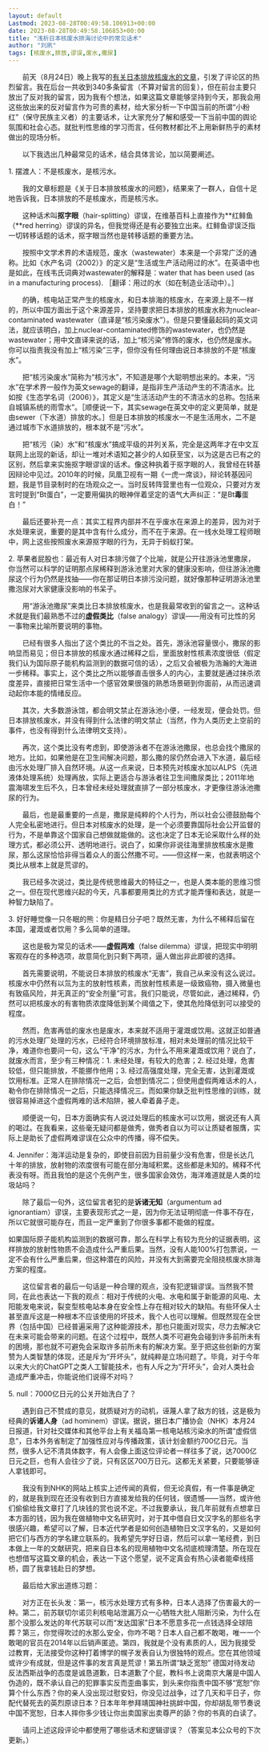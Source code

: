 ```yaml
---
layout: default
Lastmod: 2023-08-28T00:49:58.106913+00:00
date: 2023-08-28T00:49:58.106853+00:00
title: "浅析日本核废水排海讨论中的常见话术"
author: "刘夙"
tags: [核废水,排放,谬误,废水,撒尿]
---
```


　　前天（8月24日）晚上我写的[有关日本排放核废水的文章](http://mp.weixin.qq.com/s?__biz=MzAwMjYwMzgzMg==&mid=2454828935&idx=1&sn=bc5f658bcd0077f26a9cf583c0d06bcf&chksm=8d62f9d0ba1570c69adc95248135222ff41dadfe9f055f4a9aace710376c51a0d5f4ca2ec23f&scene=21#wechat_redirect)，引发了评论区的热烈留言。我在后台一共收到340多条留言（不算对留言的回复），但在前台主要只放出了反对我的留言，因为我有个想法，如果这篇文章能够坚持到今天，那我会用这些放出来的反对留言作为可贵的素材，给大家分析一下中国当前的所谓“小粉红”（保守民族主义者）的主要话术，让大家充分了解和感受一下当前中国的舆论氛围和社会心态。就批判性思维的学习而言，任何教材都比不上用新鲜热乎的素材做出的现场分析。

　　以下我选出几种最常见的话术，结合具体言论，加以简要阐述。

1\. 摆渡人：不是核废水，是核污水。

　　我的文章标题是《关于日本排放核废水的问题》，结果来了一群人，自信十足地告诉我，日本排放的不是核废水，而是核污水。

　　这种话术叫**抠字眼**（hair-splitting）谬误，在维基百科上直接作为**红鲱鱼（**red herring）谬误的异名，但我觉得还是有必要独立出来。红鲱鱼谬误泛指一切转移话题的话术，抠字眼当然也是转移话题的重要方法。

　　按照中文学术界的术语规范，废水（wastewater）本来是一个非常广泛的通称。比如《水产名词（2002）》的定义是“生活或生产活动用过的水”。在英语中也是如此，在线韦氏词典对wastewater的解释是：water that has been used (as in a manufacturing process). ［翻译：用过的水（如在制造业活动中）。］

　　的确，核电站正常产生的核废水，和日本排海的核废水，在来源上是不一样的，所以中国方面出于这个来源差异，坚持要求把日本排放的核废水称为nuclear-contaminated wastewater（直译是“核污染废水”）。但是只要懂最起码的英文词法，就应该明白，加上nuclear-contaminated修饰的wastewater，也仍然是wastewater；用中文直译来说的话，加上“核污染”修饰的废水，也仍然是废水。你可以指责我没有加上“核污染”三字，但你没有任何理由说日本排放的不是“核废水”。

　　把“核污染废水”简称为“核污水”，不知道是哪个大聪明想出来的。本来，“污水”在学术界一般作为英文sewage的翻译，是指非生产活动产生的不清洁水。比如按《生态学名词（2006）》，其定义是“生活活动产生的不清洁水的总称。包括来自城镇系统的雨雪水”。［顺便说一下，其实sewage在英文中的定义更简单，就是由sewer（下水道）排放的水。］但是日本排放的核废水一不是生活用水，二不是通过城市下水道排放的，根本就不是“污水”。

　　把“核污（染）水”和“核废水”搞成平级的并列关系，完全是这两年才在中文互联网上出现的新话，却让一堆对术语知之甚少的人如获至宝，以为这是古已有之的区别，然后拿来实施抠字眼谬误的话术。像这种执着于抠字眼的人，我曾经在转基因辩论中见过。2010年的时候，凤凰卫视有一期《一虎一席谈》，辩论转基因问题，我是节目录制时的在场观众之一。当时反转阵营里也有一位观众，只要对方发言时提到“Bt蛋白”，一定要用偏执的眼神伴着坚定的语气大声纠正：“是Bt**毒**蛋白！”

　　最后还要补充一点：其实工程界内部并不在乎废水在来源上的差异，因为对于水处理来说，重要的是其中含有什么成分，而不在于来源。在一线水处理工程师眼中，网上这些按照废水来源抠字眼的行为，无异于蚂蚁打架。

2\. 苹果者屁股也：最近有人对日本排污做了个比喻，就是公开往游泳池里撒尿，你当然可以科学的证明那点尿稀释到游泳池里对大家的健康没影响，但往游泳池撒尿这个行为仍然是找抽——你在那证明日本排污没问题，就好像那种证明游泳池里撒泡尿对大家健康没影响的书呆子。

　　用“游泳池撒尿”来类比日本排放核废水，也是我最常收到的留言之一。这种话术就是我们最熟悉不过的**虚假类比**（false analogy）谬误——用没有可比性的另一事物来比喻所要说明的事物。

　　已经有很多人指出了这个类比的不当之处。首先，游泳池容量很小，撒尿的影响显而易见；但日本排放的核废水通过稀释之后，里面放射性核素浓度很低（假定我们认为国际原子能机构监测到的数据可信的话），之后又会被极为浩瀚的大海进一步稀释。事实上，这个类比之所以能够直击很多人的内心，主要就是通过抹杀浓度差异，直接把日常生活中一个感官效果很强的熟悉场景砸到你面前，从而迅速调动起你本能的情绪反应。

　　其次，大多数游泳馆，都会明文禁止在游泳池小便，一经发现，便会处罚。但日本排放核废水，并没有得到什么法律的明文禁止（当然，作为人类历史上空前的事件，也没有得到什么法律明文支持）。

　　再次，这个类比没有考虑到，即使游泳者不在游泳池撒尿，也总会找个撒尿的地方。比如，如果他是在卫生间解决问题，那么撒的尿仍然会进入下水道，最后经由污水处理厂排入自然环境。从这一点来说，日本预先对核废水加以ALPS（先进液体处理系统）处理再放，实际上更适合与游泳者往卫生间撒尿类比；2011年地震海啸发生后不久，日本曾经未经处理就直排了一部分核废水，才更像往游泳池撒尿的行为。

　　最后，也是最重要的一点是，撒尿是纯粹的个人行为，所以社会公德鼓励每个人完全私密地进行。但日本对核废水的处理，是一个必须要靠国际社会公开监督的行为，不是单靠这个国家自己想做就能做的。这也决定了日本无论采取什么样的处理方式，都必须公开、透明地进行。说白了，如果你非说往海里排放核废水是撒尿，那么这尿恰恰非得当着众人的面公然撒不可。——但这样一来，也就表明这个类比从根本上就是荒谬的。

　　我已经多次说过，类比是传统思维最大的特征之一，也是人类本能的思维习惯之一。但在现代思维兴起的今天，凡事都要用类比的方式才能弄懂和表达，就是一种智力缺陷了。

3\. 好好睡觉像一只冬眠的熊：你是精日分子吧？既然无害，为什么不稀释后留在本国，灌溉或者饮用？多么简单的道理。

　　这也是极为常见的话术——**虚假两难**（false dilemma）谬误，把现实中明明客观存在的多种选项，故意简化到只剩下两项，逼人做出非此即彼的选择。

　　首先需要说明，不能说日本排放的核废水“无害”，我自己从来没有这么说过。核废水中仍然有以氚为主的放射性核素，而放射性核素是一级致癌物，摄入微量也有致癌风险，并无真正的“安全剂量”可言。我们只能说，尽管如此，通过稀释，仍然可以把核废水的有害物质浓度降低到某个阈值之下，使其危险降低到可以接受的程度。

　　然而，危害再低的废水也是废水，本来就不适用于灌溉或饮用。这就正如普通的污水处理厂处理的污水，已经符合环境排放标准，相对未处理前的情况比较干净，难道你也要问一句，这么“干净”的污水，为什么不用来灌溉或饮用？说白了，就废水而言，至少有三种情况：1. 未经处理，有较大的危害；2. 经过处理，危害较低，但只能排放，不能挪作他用；3. 经过高强度处理，完全无害，达到灌溉或饮用标准。正常人在排除情况一之后，会想到情况二；但使用虚假两难话术的人，勒令你在排除情况一之后，只能选择情况三。而如果你缺乏批判性思维的训练，就很容易掉进这个虚假两难的话术陷阱，被人牵着鼻子走。

　　顺便说一句，日本方面确实有人说过处理后的核废水可以饮用，据说还有人真的喝过。在我看来，这些毫无疑问都是做秀，做秀者自以为可以让质疑者服膺，实际上是助长了虚假两难谬误在公众中的传播，得不偿失。

4\. Jennifer：海洋运动是复杂的，即使目前因为目前量少没有危害，但是长达几十年的排放，放射物的浓度很有可能在部分海域积累。这些都是未知的。稀释不代表没有呀。而且我怕的是这个先例产生，很多国家会效仿，海洋难道就是人类的垃圾站吗？

　　除了最后一句外，这位留言者犯的是**诉诸无知**（argumentum ad ignorantiam）谬误，主要表现形式之一是，因为你无法证明彻底一件事不存在，所以它就很可能存在，而且一定严重到了你很多事都不能做的程度。

如果国际原子能机构监测到的数据可靠，那么在科学上有较为充分的证据表明，这样排放的放射性物质不会造成什么严重后果。当然，没有人能100%打包票说，一定不会有什么严重后果，但这种潜在的风险，并没有大到需要完全阻挠核废水排海方案的程度。

　　这位留言者的最后一句话是一种合理的观点，没有犯逻辑谬误。当然我不赞同，在此也表达一下我的观点：相对于传统的火电、水电和属于新能源的风电、太阳能发电来说，裂变型核电站本身在安全性上存在相对较大的缺陷。有些环保人士甚至直斥这是一种根本不应该使用的坏技术，我个人也可以理解。但既然现在全世界（包括中国）已经普遍采用了这种能源技术，那也只能面对现实，尽力去解决它在未来可能会带来的问题。在这个过程中，既然人类不可避免会碰到许多前所未有的困境，那也就不可避免会采取许多前所未有的解决方案。至于把这些创新的方案赞为人类智慧的体现，还是斥为“开坏头”，就纯粹是立场问题了。毕竟，对于今年以来大火的ChatGPT之类人工智能技术，也有人斥之为“开坏头”，会对人类社会造成严重冲击，你能说他们说得不对吗？

5\. null：7000亿日元的公关开始洗白了？

　　遇到自己不赞成的意见，就质疑对方的动机，诬蔑人拿了敌方的钱，这是极为经典的**诉诸人身**（ad hominem）谬误。据说，据日本广播协会（NHK）本月24日报道，针对社交媒体和其他平台上有关福岛第一核电站核污染水的所谓“虚假信息”，日本外务省制定了加强性应对与传播政策，该计划金额约700亿日元。当然，很多人记不清具体数字，有人会像上面这位评论者一样往多了说，达7000亿日元之巨，也有人会往少了说，只有区区700万日元。这都无关紧要，只要能够诬人拿钱即可。

　　我没有到NHK的网站上核实上述传闻的真假，但无论真假，有一件事是确定的，就是我到现在还没有收到日方直接发给我的任何钱，很遗憾——当然，或许他们偷偷给我文章打了几块钱的赏也说不定。不过我要承认，我几年前就有点想拿日本方面的钱，因为我在做植物中文名研究时，对于其中借自日文汉字名的那些名字很感兴趣，希望可以了解，日本近代学者是如何创造植物日文汉字名的，又是如何把它们与西方的学名建立联系的。我希望先学好日语，然后可以拿一笔经费，到日本做上一年的文献研究，把来自日本名的现用植物中文名彻底梳理清楚。所在现在也想借写这篇文章的机会，表达一下这个愿望，说不定真会有热心读者能牵线搭桥，圆了我拿钱赴日的梦想。

　　最后给大家出道练习题：

　　对方正在长头发：第一，核污水处理方式有多种，日本人选择了伤害最大的一种。第二，前苏联切尔诺贝利核电站泄漏万众一心牺牲大批人阻断污染，为什么在那个没那么发达的年代苏联可以而“发达国家”日本不愿意多花一点钱选择全球陪葬？第三，你觉得吹过的水那么安全，你咋不喝？日本人自己都不敢喝，唯一一个敢喝的官员在2014年以后销声匿迹。第四，我就是个没有素质的人，因为我接受过教育，无法接受你这种打着博学的幌子发表自认为很独特的观点。您在其他领域或许少有成就，但是这件事的发言真是荒谬！第五所谓“缺乏宽恕” 德国对待发动反法西斯战争的态度是诚恳道歉，日本道歉了个屁，教科书上说南京大屠是中国人伪造的，既不承认自己的犯罪事实反而歪曲事实，到头来你指责中国不够“宽恕”你算个什么东西？你的亲人没出现过慰安妇，你没见过战争，过了几天和平日子，你配代替死去的英烈原谅日本？日本年年参拜靖国神社挑衅中国，你却胡乱带节奏说中国不宽恕，日本人摔你多少钱让你出卖国家出卖尊严的舔？你的书真的白读了。

　　请问上述这段评论中都使用了哪些话术和逻辑谬误？（答案见本公众号的下次更新。）


